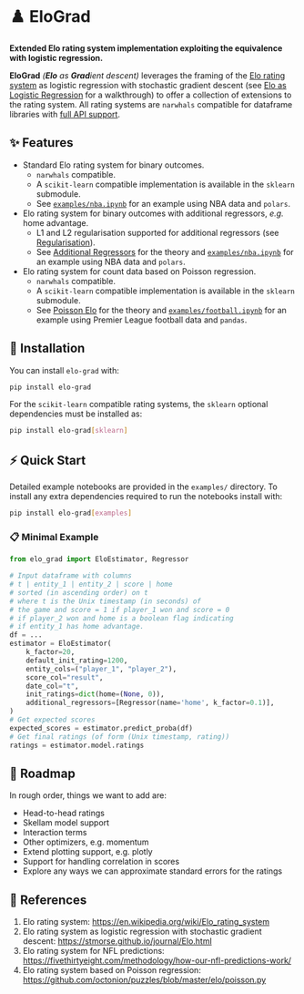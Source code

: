 # :chess_pawn: EloGrad

**Extended Elo rating system implementation exploiting the equivalence with logistic regression.**

**EloGrad** _(**Elo** as **Grad**ient descent)_ leverages the framing of the 
[Elo rating system](https://en.wikipedia.org/wiki/Elo_rating_system)
as logistic regression with stochastic gradient descent
(see [Elo as Logistic Regression](intro.md) for a walkthrough)
to offer a collection of extensions to the rating system.
All rating systems are `narwhals` compatible for dataframe libraries with 
[full API support](https://narwhals-dev.github.io/narwhals/).

## :sparkles: Features

- Standard Elo rating system for binary outcomes.
    - `narwhals` compatible.
    - A `scikit-learn` compatible implementation is available in the `sklearn` submodule.
    - See [`examples/nba.ipynb`](https://github.com/cookepm/elo-grad/blob/main/examples/nba.ipynb) for an example using NBA data and `polars`.
- Elo rating system for binary outcomes with additional regressors, *e.g.* home advantage.
    - L1 and L2 regularisation supported for additional regressors (see [Regularisation](https://cookepm.github.io/elo-grad/feature_ref/regularisation/)). 
    - See [Additional Regressors](https://cookepm.github.io/elo-grad/feature_ref/additional_regressors/) for the theory and [`examples/nba.ipynb`](https://github.com/cookepm/elo-grad/blob/main/examples/nba.ipynb) for an example using NBA data and `polars`.
- Elo rating system for count data based on Poisson regression.
    - `narwhals` compatible.
    - A `scikit-learn` compatible implementation is available in the `sklearn` submodule.
    - See [Poisson Elo](https://cookepm.github.io/elo-grad/feature_ref/poisson.md) for the theory and [`examples/football.ipynb`](https://github.com/cookepm/elo-grad/blob/main/examples/football.ipynb) for an example using Premier League football data and `pandas`.

## :book: Installation

You can install `elo-grad` with:
```bash
pip install elo-grad
```
For the `scikit-learn` compatible rating systems, the `sklearn` optional dependencies must be installed as:
```bash
pip install elo-grad[sklearn]
```

## :zap: Quick Start

Detailed example notebooks are provided in the `examples/` directory.
To install any extra dependencies required to run the notebooks install with:
```bash
pip install elo-grad[examples]
```

### :clipboard: Minimal Example

```python
from elo_grad import EloEstimator, Regressor

# Input dataframe with columns 
# t | entity_1 | entity_2 | score | home
# sorted (in ascending order) on t
# where t is the Unix timestamp (in seconds) of
# the game and score = 1 if player_1 won and score = 0 
# if player_2 won and home is a boolean flag indicating 
# if entity_1 has home advantage.
df = ...
estimator = EloEstimator(
    k_factor=20, 
    default_init_rating=1200,
    entity_cols=("player_1", "player_2"),
    score_col="result",
    date_col="t",
    init_ratings=dict(home=(None, 0)),
    additional_regressors=[Regressor(name='home', k_factor=0.1)],
)
# Get expected scores
expected_scores = estimator.predict_proba(df)
# Get final ratings (of form (Unix timestamp, rating))
ratings = estimator.model.ratings
```

## :compass: Roadmap

In rough order, things we want to add are:

- Head-to-head ratings
- Skellam model support
- Interaction terms
- Other optimizers, e.g. momentum
- Extend plotting support, e.g. plotly
- Support for handling correlation in scores
- Explore any ways we can approximate standard errors for the ratings

## :blue_book: References

1. Elo rating system: https://en.wikipedia.org/wiki/Elo_rating_system
2. Elo rating system as logistic regression with stochastic gradient descent: https://stmorse.github.io/journal/Elo.html
3. Elo rating system for NFL predictions: https://fivethirtyeight.com/methodology/how-our-nfl-predictions-work/
4. Elo rating system based on Poisson regression: https://github.com/octonion/puzzles/blob/master/elo/poisson.py
